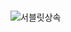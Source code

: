 ###
![서블릿상속](https://lh3.googleusercontent.com/_3luH0Gys1Yc0ZtshIBX2064rO6AO1QJxn-9V5O0LfvYwm0Cab5G0Limir-Fb-RpLd-PR7G5tXA)
<!--stackedit_data:
eyJoaXN0b3J5IjpbMjAxNzkyMjU3OCwtMjA4ODc0NjYxMl19
-->